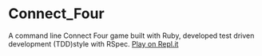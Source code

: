 # Connect_Four
A command line Connect Four game built with Ruby, developed test driven development (TDD)style with RSpec.
[Play on Repl.it](https://replit.com/@raptowitz/ConnectFour#README.md)
